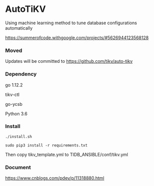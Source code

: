 # AutoTiKV

Using machine learning method to tune database configurations automatically

https://summerofcode.withgoogle.com/projects/#5626944123568128

### Moved

Updates will be committed to https://github.com/tikv/auto-tikv

### Dependency


go 1.12.2

tikv-ctl

go-ycsb

Python 3.6


### Install

```./install.sh```

```sudo pip3 install -r requirements.txt```

Then copy tikv_template.yml to TIDB_ANSIBLE/conf/tikv.yml


### Document

https://www.cnblogs.com/pdev/p/11318880.html

